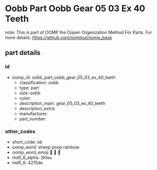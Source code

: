 # Oobb Part Oobb Gear 05 03 Ex 40 Teeth  

note: This is part of OOMP the Oopen Organization Method For Parts. For more details: https://github.com/oomlout/oomp_base

##  part details





### id
* oomp_id: oobb_part_oobb_gear_05_03_ex_40_teeth
  * classification: oobb
  * type: part
  * size: oobb
  * color: 
  * description_main: gear_05_03_ex_40_teeth
  * description_extra: 
  * manufacturer: 
  * part_number: 

### other_codes
* short_code: ob
* oomp_word: sheep poop rainbow
* oomp_word_emoji :sheep: :poop: :rainbow:
* md5_6_alpha: 2ktsu
* md5_6: 4215de